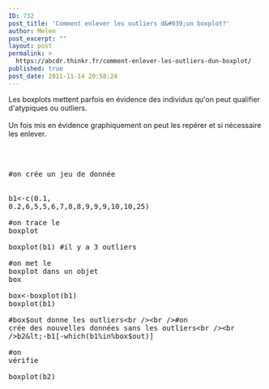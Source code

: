 ```yaml
---
ID: 732
post_title: 'Comment enlever les outliers d&#039;un boxplot?'
author: Melen
post_excerpt: ""
layout: post
permalink: >
  https://abcdr.thinkr.fr/comment-enlever-les-outliers-dun-boxplot/
published: true
post_date: 2011-11-14 20:58:24
---
```

Les boxplots mettent parfois en évidence des individus qu'on peut qualifier d'atypiques ou outliers.<br /><br />Un fois mis en évidence graphiquement on peut les repérer et si nécessaire les enlever.<br /><br /> <pre><br /><br />#on crée un jeu de donnée <br /><br />b1&lt;-c(0.1, 0.2,6,5,5,6,7,8,8,9,9,9,10,10,25)<br /><br />#on trace le boxplot<br /><br />boxplot(b1) #il y a 3 outliers <br /><br />#on met le boxplot dans un objet box<br /><br />box&lt;-boxplot(b1)<br />boxplot(b1)<br /><br />#box$out donne les outliers<br /><br />#on crée des nouvelles données sans les outliers<br /><br />b2&lt;-b1[-which(b1%in%box$out)]<br /><br />#on vérifie<br /><br />boxplot(b2)<br /><br /></pre> <br /><br />